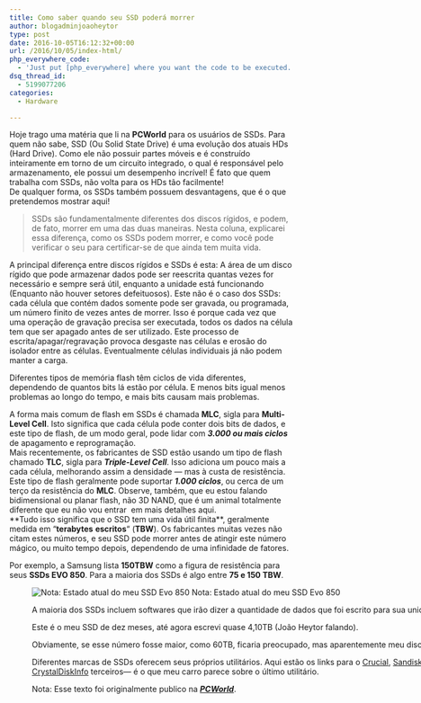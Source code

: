 ```yaml
---
title: Como saber quando seu SSD poderá morrer
author: blogadminjoaoheytor
type: post
date: 2016-10-05T16:12:32+00:00
url: /2016/10/05/index-html/
php_everywhere_code:
  - 'Just put [php_everywhere] where you want the code to be executed.'
dsq_thread_id:
  - 5199077206
categories:
  - Hardware

---
```

<div>
  Hoje trago uma matéria que li na <strong>PCWorld</strong> para os usuários de SSDs. Para quem não sabe, SSD (Ou Solid State Drive) é uma evolução dos atuais HDs (Hard Drive). Como ele não possuir partes móveis e é construído inteiramente em torno de um circuito integrado, o qual é responsável pelo armazenamento, ele possui um desempenho incrível! É fato que quem trabalha com SSDs, não volta para os HDs tão facilmente!
</div>

<div>
  De qualquer forma, os SSDs também possuem desvantagens, que é o que pretendemos mostrar aqui!
</div>

<div>
  <!--more-->
</div>

> <div>
>   <span id="ouHighlight__0_3TO0_3" class="">SSDs</span><span id="noHighlight_0.6184683877986092"> </span><span id="ouHighlight__5_7TO5_7">são</span><span id="noHighlight_0.6249932921555112"> </span><span id="ouHighlight__9_21TO9_24">fundamentalmente</span><span id="noHighlight_0.600128460713099"> </span><span id="ouHighlight__23_31TO26_35">diferentes</span><span id="noHighlight_0.5967278473768773"> </span><span id="ouHighlight__33_36TO37_39">dos</span><span id="noHighlight_0.7539366805656937"> discos </span><span id="ouHighlight__38_48TO48_54">rígidos</span><span id="noHighlight_0.06707067133984501">,</span><span id="noHighlight_0.4425282311848926"> </span><span id="ouHighlight__51_53TO57_57">e</span><span id="noHighlight_0.6647516847905957"> </span><span id="ouHighlight__60_62TO59_63">podem</span><span id="noHighlight_0.48506709839891315">,</span><span id="noHighlight_0.09560211996916768"> </span><span id="ouHighlight__65_66TO66_67">de</span><span id="noHighlight_0.9327184380212825"> </span><span id="ouHighlight__68_71TO69_72">fato</span><span id="noHighlight_0.13281781295198325">,</span><span id="noHighlight_0.3350149839896994"> </span><span id="ouHighlight__74_76TO75_80" class="">morrer</span><span id="noHighlight_0.07688097584898168"> </span><span id="ouHighlight__78_79TO82_83" class="">em</span><span id="noHighlight_0.650253762761178"> </span><span id="ouHighlight__81_83TO85_87" class="">uma</span><span id="noHighlight_0.3239121744715605"> </span><span id="ouHighlight__85_86TO89_91">das</span><span id="noHighlight_0.5936584366011943"> </span><span id="ouHighlight__88_90TO93_96">duas</span><span id="noHighlight_0.2803438923179409"> </span><span id="ouHighlight__92_95TO98_105">maneiras</span><span id="noHighlight_0.7227003624298096">.</span><span id="noHighlight_0.3312926167454544"> </span><span id="ouHighlight__101_104TO108_112">Nesta</span><span id="noHighlight_0.5391936549628655"> </span><span id="ouHighlight__106_111TO114_119">coluna</span><span id="noHighlight_0.10518504741946577">, </span><span id="ouHighlight__113_124TO122_131">explicarei</span><span id="noHighlight_0.4447729436677552"> </span><span id="ouHighlight__126_129TO133_136">essa</span><span id="noHighlight_0.6699848961186976"> </span><span id="ouHighlight__131_140TO138_146">diferença</span><span id="noHighlight_0.7308681603599803">,</span><span id="noHighlight_0.6670762729973037"> </span><span id="ouHighlight__143_145TO149_152">como</span><span id="noHighlight_0.033827375881582133"> os </span><span id="ouHighlight__147_150TO154_157">SSDs </span><span id="noHighlight_0.5558217657538982"></span><span id="ouHighlight__152_154TO159_163" class="">podem</span><span id="noHighlight_0.032917330824708824"> </span><span id="ouHighlight__156_158TO165_170" class="">morrer</span><span id="noHighlight_0.5913860664874426">,</span><span id="noHighlight_0.7527360995907968"> </span><span id="ouHighlight__161_163TO173_173" class="">e</span><span id="noHighlight_0.5957952209619084"> </span><span id="ouHighlight__165_167TO175_178">como</span><span id="noHighlight_0.10029849376849986"> </span><span id="ouHighlight__169_171TO180_183">você</span><span id="noHighlight_0.19301395846235248"> </span><span id="ouHighlight__173_175TO185_188">pode</span><span id="noHighlight_0.03878557026224705"> </span><span id="ouHighlight__177_181TO190_198">verificar</span><span id="noHighlight_0.13522360273532397"> o </span><span id="ouHighlight__183_187TO200_202">seu</span><span id="noHighlight_0.2727489564132455"> </span><span id="ouHighlight__189_190TO204_207">para</span><span id="noHighlight_0.21215307064339006"> </span><span id="ouHighlight__192_200TO209_218">certificar</span><span id="noHighlight_0.29613558448608734">-se de que </span><span id="ouHighlight__205_209TO230_234">ainda</span><span id="noHighlight_0.16002809529114792"> </span><span id="ouHighlight__211_213TO236_238">tem</span><span id="noHighlight_0.2725615977741116"> </span><span id="ouHighlight__215_223TO240_244">muita</span><span id="noHighlight_0.4118166282619278"> </span><span id="ouHighlight__225_228TO246_249">vida</span><span id="noHighlight_0.9780991929112015">.</span>
</div>

<span id="ouHighlight__0_2TO0_0">A</span> <span id="noHighlight_0.6248962427281035"></span><span id="ouHighlight__4_7TO2_10" class="">principal</span> <span id="noHighlight_0.8173261374826242"></span><span id="ouHighlight__9_18TO12_20">diferença</span> <span id="noHighlight_0.34508807641243733"></span><span id="ouHighlight__20_26TO22_26">entre</span> <span id="noHighlight_0.6668967803568682">discos </span><span id="ouHighlight__28_38TO35_41">rígidos</span> <span id="noHighlight_0.9938015755404903"></span><span id="ouHighlight__40_42TO43_43">e</span> <span id="noHighlight_0.0532691757695114"></span><span id="ouHighlight__44_47TO45_48">SSDs</span> <span id="noHighlight_0.46291440257077654"></span><span id="ouHighlight__49_50TO50_50">é</span> <span id="noHighlight_0.5463381876154927"></span><span id="ouHighlight__52_55TO52_55">esta</span><span id="noHighlight_0.6824458352652745">:</span> <span id="noHighlight_0.2595439370771522"></span><span id="ouHighlight__58_60TO58_58">A</span> <span id="noHighlight_0.5679532324765038"></span><span id="ouHighlight__62_65TO60_63">área</span> <span id="noHighlight_0.7161647645187839"></span><span id="ouHighlight__67_68TO65_66">de</span> <span id="noHighlight_0.11826861982249137"></span><span id="ouHighlight__70_70TO68_69">um</span> <span id="noHighlight_0.10009188410212766"></span><span id="ouHighlight__72_75TO71_75">disco</span> <span id="noHighlight_0.4965064885629271"></span><span id="ouHighlight__77_81TO77_82">rígido </span><span id="noHighlight_0.7802003189890419"></span><span id="ouHighlight__83_86TO84_86">que</span> <span id="noHighlight_0.6842039720712101"></span><span id="ouHighlight__88_90TO88_91" class="">pode</span> <span id="noHighlight_0.9250377816701625"></span><span id="ouHighlight__92_95TO93_101">armazenar</span> <span id="noHighlight_0.592685894918842"></span><span id="ouHighlight__97_100TO103_107">dados </span><span id="ouHighlight__106_108TO114_117">pode</span> <span id="noHighlight_0.09780713047632439"></span><span id="ouHighlight__110_111TO119_121">ser</span> <span id="noHighlight_0.9834389468031366"></span><span id="ouHighlight__113_121TO123_131">reescrita</span> <span id="noHighlight_0.4410411791103881"></span><span id="ouHighlight__126_129TO133_139">quantas</span> <span id="noHighlight_0.9705576246585847"></span><span id="ouHighlight__131_135TO141_145">vezes</span> <span id="noHighlight_0.7166170711134177"></span><span id="ouHighlight__140_141TO147_149">for</span> <span id="noHighlight_0.4163481481225064"></span><span id="ouHighlight__143_148TO151_160">necessário </span><span id="noHighlight_0.24339624434167306"></span><span id="ouHighlight__151_153TO162_162">e</span> <span id="noHighlight_0.09765818736532861"></span><span id="ouHighlight__160_165TO164_169" class="">sempre</span> <span id="noHighlight_0.5015192825643167"></span><span id="ouHighlight__167_168TO171_174">será</span> <span id="noHighlight_0.640981169705499"></span><span id="ouHighlight__170_175TO176_179">útil</span><span id="noHighlight_0.47607787867206564">,</span> <span id="noHighlight_0.8063809856243624"></span><span id="ouHighlight__180_186TO182_189">enquanto</span> <span id="noHighlight_0.20250733175772861"></span><span id="ouHighlight__188_190TO191_191">a</span> <span id="noHighlight_0.9037155488382327"></span><span id="ouHighlight__192_196TO193_199">unidade</span> <span id="noHighlight_0.7831764010927713"></span><span id="ouHighlight__198_199TO201_204">está</span> <span id="noHighlight_0.12904808075434238"></span><span id="ouHighlight__201_211TO206_216">funcionando</span> <span id="noHighlight_0.2846621349909009"></span><span id="ouHighlight__213_216TO218_218">(</span><span id="ouHighlight__226_232TO219_222">Enquanto não houver</span><span id="noHighlight_0.18175547084161714"> </span><span id="ouHighlight__218_224TO224_230">setores</span> <span id="noHighlight_0.6739959357225"></span><span id="ouHighlight__213_216TO232_242">defeituosos</span><span id="ouHighlight__226_232TO243_244">).</span> <span id="noHighlight_0.8199756215039253"></span><span id="ouHighlight__234_237TO246_249" class="">Este</span> <span id="noHighlight_0.9130941435548077"></span><span id="ouHighlight__242_244TO251_253">não</span> <span id="noHighlight_0.23331092003626352"></span><span id="ouHighlight__239_240TO255_255">é</span> <span id="noHighlight_0.49885097551681623"></span><span id="ouHighlight__246_248TO257_257">o</span> <span id="noHighlight_0.5185113841831719"></span><span id="ouHighlight__250_253TO259_262">caso</span> <span id="noHighlight_0.3024969895687246"></span><span id="ouHighlight__255_258TO264_266">dos</span><span id="noHighlight_0.5476702106470115"> </span><span id="ouHighlight__260_263TO268_271">SSDs</span><span id="noHighlight_0.11969269734703158">:</span> <span id="noHighlight_0.9387447080720634"></span><span id="ouHighlight__266_269TO274_277">cada</span> <span id="noHighlight_0.906266097060157"></span><span id="ouHighlight__271_274TO279_284">célula</span> <span id="noHighlight_0.5958090577172088"></span><span id="ouHighlight__276_279TO286_288">que</span> <span id="noHighlight_0.21853238556983046"></span><span id="ouHighlight__281_285TO290_295">contém</span> <span id="noHighlight_0.44789830857723323"></span><span id="ouHighlight__287_290TO297_301">dados</span> <span id="noHighlight_0.922514639193085"></span><span id="ouHighlight__296_299TO303_309">somente</span> <span id="noHighlight_0.8463477326983264"></span><span id="ouHighlight__292_294TO311_314">pode</span> <span id="noHighlight_0.8837636522553065"></span><span id="ouHighlight__301_302TO316_318">ser </span><span id="noHighlight_0.39692418461427836"></span><span id="ouHighlight__304_310TO320_326">gravada</span><span id="noHighlight_0.5822868588377637">,</span> <span id="noHighlight_0.3393982863503626"></span><span id="ouHighlight__316_317TO329_330">ou</span> <span id="noHighlight_0.0329370836515992"></span><span id="ouHighlight__319_328TO332_341">programada</span><span id="noHighlight_0.9885501572004616">,</span> <span id="noHighlight_0.10951532694713695"></span><span id="ouHighlight__331_331TO344_345">um</span> <span id="noHighlight_0.5000350029098006"></span><span id="ouHighlight__340_345TO347_352">número</span> <span id="noHighlight_0.6098187888970803"></span><span id="ouHighlight__333_338TO354_359">finito</span> <span id="noHighlight_0.28064919499885765"></span><span id="ouHighlight__347_348TO361_362">de</span> <span id="noHighlight_0.21085189500762858"></span><span id="ouHighlight__350_354TO364_368">vezes</span> <span id="noHighlight_0.4918120565536215"></span><span id="ouHighlight__356_361TO370_374">antes</span> <span id="noHighlight_0.14153817064947227">de morrer</span><span id="noHighlight_0.530751094335602">.</span> <span id="noHighlight_0.40940554789905836"></span><span id="ouHighlight__387_392TO390_395">Isso é</span> <span id="noHighlight_0.9080302724547851"></span><span id="ouHighlight__394_400TO397_402">porque</span> <span id="noHighlight_0.9276314436093585"></span><span id="ouHighlight__402_406TO404_407" class="">cada</span> <span id="noHighlight_0.7982654845839174"></span><span id="ouHighlight__408_411TO409_411">vez</span> <span id="noHighlight_0.9492425988319113">que </span><span id="ouHighlight__413_413TO417_419">uma</span> <span id="noHighlight_0.754139590260887"></span><span id="ouHighlight__421_429TO421_428">operação</span> <span id="noHighlight_0.11275848296852775">de </span><span id="ouHighlight__415_419TO433_440">gravação</span> <span id="noHighlight_0.9989832189831822"></span><span id="ouHighlight__431_438TO442_448">precisa</span> <span id="noHighlight_0.7051543195504739"></span><span id="ouHighlight__440_441TO450_452">ser</span> <span id="noHighlight_0.4447615453820837"></span><span id="ouHighlight__443_451TO454_462">executada</span><span id="noHighlight_0.2587241588858602">,</span> <span id="noHighlight_0.1205303883831974"></span><span id="ouHighlight__454_456TO465_469">todos</span> <span id="noHighlight_0.2875455980691495">os </span><span id="ouHighlight__458_461TO474_478">dados</span> <span id="noHighlight_0.4069112861266939"></span><span id="ouHighlight__463_464TO480_481">na</span> <span id="noHighlight_0.352631253572234"></span><span id="ouHighlight__470_473TO483_488">célula</span> <span id="noHighlight_0.992050434617314"></span><span id="ouHighlight__475_477TO490_492">tem</span> <span id="noHighlight_0.6420977137365849"></span><span id="ouHighlight__479_480TO494_496">que</span> <span id="noHighlight_0.12010126953953182"></span><span id="ouHighlight__482_483TO498_500">ser</span> <span id="noHighlight_0.35168008314863575"></span><span id="ouHighlight__485_490TO502_508">apagado</span> <span id="noHighlight_0.24856710566377127"></span><span id="ouHighlight__492_497TO510_514">antes</span> <span id="noHighlight_0.5145065014656549">de </span><span id="ouHighlight__499_502TO519_521">ser</span> <span id="noHighlight_0.25370192184331875"></span><span id="ouHighlight__504_507TO523_531">utilizado</span><span id="noHighlight_0.44021460887777697">.</span> <span id="noHighlight_0.796574664665324"></span><span id="ouHighlight__510_513TO534_537">Este</span> <span id="noHighlight_0.8716344238807636"></span><span id="ouHighlight__515_521TO539_546">processo</span> <span id="noHighlight_0.49074498864360394"></span><span id="ouHighlight__523_524TO548_549">de</span> <span id="noHighlight_0.2801698881470469"></span><span id="ouHighlight__526_550TO551_575">escrita/apagar/regravação</span> <span id="noHighlight_0.5483244356963506"></span><span id="ouHighlight__564_569TO592_598">provoca</span> <span id="noHighlight_0.9598912206963857"></span><span id="ouHighlight__571_574TO600_607">desgaste</span> <span id="noHighlight_0.2350107255083913"></span><span id="ouHighlight__585_586TO609_611">nas</span> <span id="noHighlight_0.46401367421712947"></span><span id="ouHighlight__592_596TO613_619">células</span> <span id="noHighlight_0.778418711426416"></span><span id="ouHighlight__598_600TO621_621">e</span> <span id="noHighlight_0.35545543414486747"></span><span id="ouHighlight__602_608TO623_628">erosão</span> <span id="noHighlight_0.3395885493170603"></span><span id="ouHighlight__610_611TO630_631">do</span> <span id="noHighlight_0.23693009847923463"></span><span id="ouHighlight__617_625TO633_640">isolador</span> <span id="noHighlight_0.5375547295154786"></span><span id="ouHighlight__627_633TO642_646" class="">entre</span> <span id="noHighlight_0.05882516605295218"></span><span id="ouHighlight__635_639TO648_657">as células</span><span id="noHighlight_0.3598827204369195">.</span> <span id="noHighlight_0.10565050769569595"></span><span id="ouHighlight__642_651TO660_672">Eventualmente</span> <span id="noHighlight_0.8142094517290899"></span><span id="ouHighlight__664_668TO674_680">células</span> <span id="noHighlight_0.8318401425740298"></span><span id="ouHighlight__653_662TO682_692">individuais</span> <span id="noHighlight_0.49180799553745635"></span><span id="ouHighlight__677_682TO694_695">já</span> <span id="noHighlight_0.7700656561873707"></span><span id="ouHighlight__674_675TO697_699">não</span> <span id="noHighlight_0.4556176440641595"></span><span id="ouHighlight__670_672TO701_705">podem</span> <span id="noHighlight_0.6587816505962691"></span><span id="ouHighlight__684_687TO707_712">manter</span> <span id="noHighlight_0.48805007691558777"></span><span id="ouHighlight__689_689TO714_714">a </span><span id="noHighlight_0.26173729241778876"></span><span id="ouHighlight__691_696TO716_720">carga</span><span id="noHighlight_0.23788457607684332">.</span>

<span id="ouHighlight__0_8TO0_9">Diferentes</span> <span id="noHighlight_0.29929274488091084"></span><span id="ouHighlight__10_14TO11_15">tipos</span> <span id="noHighlight_0.8810295817003446"></span><span id="ouHighlight__16_17TO17_18">de</span> <span id="noHighlight_0.8711585077911783"></span><span id="ouHighlight__25_30TO20_26">memória</span> <span id="noHighlight_0.064528697410144"></span><span id="ouHighlight__19_23TO28_32">flash</span> <span id="noHighlight_0.9437909451386675"></span><span id="ouHighlight__32_35TO34_36">têm</span> <span id="noHighlight_0.7443721750202219"></span><span id="ouHighlight__52_57TO38_43">ciclos</span> <span id="noHighlight_0.2711763998440311">de </span><span id="ouHighlight__47_50TO48_51">vida</span> <span id="noHighlight_0.3429586485049676"></span><span id="ouHighlight__37_45TO53_62">diferentes</span><span id="noHighlight_0.5912383235135616">, </span><span id="ouHighlight__59_70TO65_74">dependendo</span> <span id="noHighlight_0.09465198085514137">de </span><span id="ouHighlight__72_79TO79_85">quantos</span> <span id="noHighlight_0.14662127842614558"></span><span id="ouHighlight__81_84TO87_90">bits</span> <span id="noHighlight_0.15539991540496745"></span><span id="ouHighlight__86_90TO92_93">lá</span> <span id="noHighlight_0.058068266266328994"></span><span id="ouHighlight__92_94TO95_99">estão</span> <span id="noHighlight_0.8874109976308735"></span><span id="ouHighlight__96_98TO101_103">por</span> <span id="noHighlight_0.697703998499432"></span><span id="ouHighlight__100_103TO105_110">célula</span><span id="noHighlight_0.013239418491190813">.</span> <span id="noHighlight_0.27425206251556955">E </span><span id="ouHighlight__106_110TO115_119">menos</span> <span id="noHighlight_0.4715255741752551"></span><span id="ouHighlight__112_115TO121_124">bits</span> <span id="noHighlight_0.16515505095955896"></span><span id="ouHighlight__117_121TO126_130">igual</span> <span id="noHighlight_0.2751485824221891"></span><span id="ouHighlight__123_127TO132_136">menos</span> <span id="noHighlight_0.05560567464224042"></span><span id="ouHighlight__129_136TO138_146">problemas</span> <span id="noHighlight_0.19065377067379874"></span><span id="ouHighlight__138_141TO148_155">ao longo</span> <span id="noHighlight_0.36531332239251">do </span><span id="ouHighlight__143_146TO160_164">tempo</span><span id="noHighlight_0.600302971004707">,</span> <span id="noHighlight_0.018450465592220855"></span><span id="ouHighlight__149_151TO167_167">e</span> <span id="noHighlight_0.31446458951701484"></span><span id="ouHighlight__153_156TO169_172" class="">mais</span> <span id="noHighlight_0.7086393487460076"></span><span id="ouHighlight__158_161TO174_177">bits</span> <span id="noHighlight_0.48950983234292167"></span><span id="ouHighlight__163_167TO179_184">causam</span> <span id="noHighlight_0.6401317276400931"></span><span id="ouHighlight__169_172TO186_189">mais</span> <span id="noHighlight_0.5089225016456609"></span><span id="ouHighlight__174_179TO191_199">problemas</span><span id="noHighlight_0.3766189237160762">.</span>

<div>
<span id="ouHighlight__0_2TO0_0">A</span><span id="noHighlight_0.045309960217169154"> </span><span id="ouHighlight__16_19TO2_6">forma</span><span id="noHighlight_0.977000570361745"> </span><span id="ouHighlight__4_7TO8_11" class="">mais</span><span id="noHighlight_0.43389254904177643"> </span><span id="ouHighlight__9_14TO13_17">comum</span><span id="noHighlight_0.8679439555624169"> </span><span id="ouHighlight__21_22TO19_20">de</span><span id="noHighlight_0.11857327112400506"> </span><span id="ouHighlight__24_28TO22_26">flash</span><span id="noHighlight_0.28492939795896577"> </span><span id="ouHighlight__30_31TO28_29">em</span><span id="noHighlight_0.861170867201815"> </span><span id="ouHighlight__33_36TO31_34">SSDs</span><span id="noHighlight_0.08762532516778831"> </span><span id="ouHighlight__38_39TO36_36">é</span><span id="noHighlight_0.6091045597056424"> </span><span id="ouHighlight__41_46TO38_44">chamada</span><span id="noHighlight_0.009369791071517808"> </span><strong><span id="ouHighlight__48_50TO46_48">MLC</span></strong><span id="noHighlight_0.8370601600441387">,</span><span id="noHighlight_0.45456086157749387"> </span><span id="ouHighlight__53_64TO51_55">sigla</span><span id="noHighlight_0.8096840608710274"> </span><span id="ouHighlight__66_68TO57_60">para</span><span id="noHighlight_0.44352531874654866"> </span><strong><span id="ouHighlight__70_80TO62_66">Multi-Level</span><span id="noHighlight_0.8134365330657678"> </span><span id="ouHighlight__82_85TO74_77">Cell</span></strong><span id="noHighlight_0.5540541355356094">.</span><span id="noHighlight_0.6958309610135418"> </span><span id="ouHighlight__88_91TO80_83">Isto</span><span id="noHighlight_0.44113073228369504"> </span><span id="ouHighlight__93_97TO85_93">significa</span><span id="noHighlight_0.5277274501381066"> que </span><span id="ouHighlight__99_102TO99_102">cada</span><span id="noHighlight_0.8597040440796688"> </span><span id="ouHighlight__104_107TO104_109">célula</span><span id="noHighlight_0.6352348095216085"> </span><span id="ouHighlight__109_111TO111_114">pode</span><span id="noHighlight_0.7951136821294087"> </span><span id="ouHighlight__113_116TO116_121">conter</span><span id="noHighlight_0.6073627964636323"> </span><span id="ouHighlight__118_120TO123_126">dois</span><span id="noHighlight_0.24667755480609932"> </span><span id="ouHighlight__122_125TO128_131">bits</span><span id="noHighlight_0.1931738198274242"> </span><span id="ouHighlight__127_128TO133_134">de</span><span id="noHighlight_0.5704048420430416"> </span><span id="ouHighlight__130_133TO136_140">dados</span><span id="noHighlight_0.9469180799575008">,</span><span id="noHighlight_0.8608735188984218"> </span><span id="ouHighlight__136_138TO143_143">e</span><span id="noHighlight_0.1021084843445601"> </span><span id="ouHighlight__140_143TO145_148">este</span><span id="noHighlight_0.34880425044368546"> </span><span id="ouHighlight__145_148TO150_153">tipo</span><span id="noHighlight_0.4072158678844551"> </span><span id="ouHighlight__150_151TO155_156">de </span><span id="noHighlight_0.8745545530065693"></span><span id="ouHighlight__153_157TO158_162">flash</span><span id="noHighlight_0.5207853550867667">,</span><span id="noHighlight_0.2321173354727455"> de um </span><span id="ouHighlight__170_177TO171_174">modo</span><span id="noHighlight_0.17743689103058435"> </span><span id="ouHighlight__160_168TO176_180">geral</span><span id="noHighlight_0.6713985986795279">,</span><span id="noHighlight_0.06992561738462988"> </span><span id="ouHighlight__180_182TO183_186">pode</span><span id="noHighlight_0.7823523736239903"> </span><span id="ouHighlight__184_189TO188_196">lidar com</span><span id="noHighlight_0.9103815193840818"> </span><em><strong><span id="ouHighlight__191_195TO198_202">3.000</span><span id="noHighlight_0.8684422329463206"> </span><span id="ouHighlight__197_198TO204_205">ou</span><span id="noHighlight_0.3134800943901017"> </span><span id="ouHighlight__200_201TO207_210">mais</span><span id="noHighlight_0.11836488204243722"> </span><span id="ouHighlight__203_208TO212_217">ciclos</span></strong></em><span id="noHighlight_0.30230671282573685"> </span><span id="ouHighlight__210_211TO219_220">de</span><span id="noHighlight_0.6660723115577574"> </span><span id="ouHighlight__213_219TO222_231">apagamento e reprogramação</span><span id="noHighlight_0.8035459230390276">.</span>
</div>

<div>
<span id="ouHighlight__0_3TO0_3">Mais</span><span id="noHighlight_0.23727450512930015"> </span><span id="ouHighlight__5_12TO5_16" class="">recentemente</span><span id="noHighlight_0.014511214807706674">,</span><span id="noHighlight_0.4727887288735184"> </span><span id="ouHighlight__19_31TO19_32">os fabricantes</span><span id="noHighlight_0.18828871721247742"> de </span><span id="ouHighlight__15_17TO34_36">SSD</span><span id="noHighlight_0.5169135406751322"> </span><span id="ouHighlight__33_35TO38_42">estão</span><span id="noHighlight_0.31442903958043966"> </span><span id="ouHighlight__37_41TO44_49">usando</span><span id="noHighlight_0.08703938862315486"> </span><span id="ouHighlight__43_43TO51_52" class="">um</span><span id="noHighlight_0.5120091154401369"> </span><span id="ouHighlight__45_48TO54_57" class="">tipo</span><span id="noHighlight_0.53992628622485"> </span><span id="ouHighlight__50_51TO59_60">de</span><span id="noHighlight_0.4592852062402344"> </span><span id="ouHighlight__53_57TO62_66">flash</span><span id="noHighlight_0.059751253576228125"> </span><span id="ouHighlight__59_64TO68_74">chamado</span><span id="noHighlight_0.07449762861508646"> </span><strong><span id="ouHighlight__66_68TO76_78">TLC</span></strong><span id="noHighlight_0.2557191505889489">,</span><span id="noHighlight_0.30707191111226506"> </span><span id="ouHighlight__71_82TO81_85">sigla</span><span id="noHighlight_0.8135789380150971"> </span><span id="ouHighlight__84_86TO87_90">para</span><span id="noHighlight_0.7429708580523868"> </span><em><strong><span id="ouHighlight__88_99TO92_103">Triple-Level</span><span id="noHighlight_0.2953727460061635"> </span><span id="ouHighlight__101_104TO105_108">Cell</span></strong></em><span id="noHighlight_0.5183210358734498">.</span><span id="noHighlight_0.39184091522206144"> </span><span id="ouHighlight__107_110TO111_114">Isso</span><span id="noHighlight_0.8361870103554581"> </span><span id="ouHighlight__112_115TO116_123">adiciona</span><span id="noHighlight_0.3679880918373071"> </span><span id="ouHighlight__117_119TO125_126">um</span><span id="noHighlight_0.028388678864879946"> </span><span id="ouHighlight__126_128TO128_132">pouco</span><span id="noHighlight_0.7034904981142702"> </span><span id="ouHighlight__121_124TO134_137" class="">mais</span><span id="noHighlight_0.6073412833635985"> </span><span id="ouHighlight__130_131TO139_139">a</span><span id="noHighlight_0.914725777181649"> </span><span id="ouHighlight__133_136TO141_144">cada</span><span id="noHighlight_0.6390074231759371"> </span><span id="ouHighlight__138_141TO146_151">célula</span><span id="noHighlight_0.221421899350712">,</span><span id="noHighlight_0.1244632676865447"> melhorando </span><span id="ouHighlight__144_147TO165_169">assim</span><span id="noHighlight_0.8667021718742149"> </span><span id="ouHighlight__149_157TO171_171">a</span><span id="noHighlight_0.31356876205844"> </span><span id="ouHighlight__159_169TO173_187">densidade — mas</span><span id="noHighlight_0.3583595680710854"> </span><span id="ouHighlight__171_184TO189_195">à custa</span><span id="noHighlight_0.8306376634454864"> de </span><span id="ouHighlight__186_194TO200_210">resistência</span><span id="noHighlight_0.148932062647672">.</span><span id="noHighlight_0.16137211929720308"> </span><span id="ouHighlight__197_200TO213_216">Este</span><span id="noHighlight_0.028198804182881343"> </span><span id="ouHighlight__202_205TO218_221" class="">tipo</span><span id="noHighlight_0.42900992152579964"> </span><span id="ouHighlight__207_208TO223_224">de</span><span id="noHighlight_0.27213470421907227"> </span><span id="ouHighlight__210_214TO226_230">flash</span><span id="noHighlight_0.9863043290604636"> </span><span id="ouHighlight__220_228TO232_241">geralmente</span><span id="noHighlight_0.7314976451413386"> </span><span id="ouHighlight__216_218TO243_246">pode</span><span id="noHighlight_0.7560315114245721"> </span><span id="ouHighlight__230_238TO248_255" class="">suportar</span><span id="noHighlight_0.7479265649251226"> </span><strong><em><span id="ouHighlight__240_244TO257_261">1.000</span><span id="noHighlight_0.5626804151312224"> </span><span id="ouHighlight__246_251TO263_268">ciclos</span></em></strong><span id="noHighlight_0.22449250322236525">,</span><span id="noHighlight_0.06570570560211131"> </span><span id="ouHighlight__254_255TO271_272">ou</span><span id="noHighlight_0.10973175861354889"> </span><span id="ouHighlight__257_261TO274_278">cerca</span><span id="noHighlight_0.9424208233406597"> de </span><span id="ouHighlight__263_271TO283_290">um terço</span><span id="noHighlight_0.9753521572871919"> </span><span id="ouHighlight__273_275TO292_293">da</span><span id="noHighlight_0.32031246249463186"> </span><span id="ouHighlight__277_285TO295_305" class="">resistência</span><span id="noHighlight_0.967918354215628"> </span><span id="ouHighlight__287_288TO307_308">do</span><span id="noHighlight_0.24519054333211665"> </span><strong><span id="ouHighlight__290_292TO310_312">MLC</span></strong><span id="noHighlight_0.13190002722262473">.</span><span id="noHighlight_0.7175395714412061"> </span><span id="ouHighlight__295_298TO315_321">Observe</span><span id="noHighlight_0.08974474561612422">,</span><span id="noHighlight_0.42159426954781254"> </span><span id="ouHighlight__301_303TO324_329">também</span><span id="noHighlight_0.7872213052910193">,</span><span id="noHighlight_0.07593869605240466"> </span><span id="ouHighlight__306_309TO332_334">que</span><span id="noHighlight_0.9461130441600476"> </span><span id="ouHighlight__311_313TO336_343">eu estou</span><span id="noHighlight_0.5556406582541147"> </span><span id="ouHighlight__315_321TO345_351">falando</span><span id="noHighlight_0.5244305232843891"> </span><span id="ouHighlight__323_337TO353_365" class="">bidimensional</span><span id="noHighlight_0.9549527149004398"> </span><span id="ouHighlight__339_340TO367_368">ou</span><span id="noHighlight_0.5146859945266569"> </span><span id="ouHighlight__342_347TO370_375">planar flash,</span><span id="noHighlight_0.757279968918017"> </span><span id="ouHighlight__356_358TO377_379">não</span><span id="noHighlight_0.9572299436717804"> </span><span id="ouHighlight__360_361TO381_382">3D NAND</span><span id="noHighlight_0.2867199088649244">,</span><span id="noHighlight_0.41254192322879724"> </span><span id="ouHighlight__369_373TO397_399">que</span><span id="noHighlight_0.6596491762216867"> </span><span id="ouHighlight__375_376TO401_401">é</span><span id="noHighlight_0.6086235196235275"> </span><span id="ouHighlight__378_378TO403_404">um</span><span id="noHighlight_0.5606888651585951"> </span><span id="ouHighlight__396_401TO406_411">animal</span><span id="noHighlight_0.7007185512758438"> </span><span id="ouHighlight__380_384TO413_422">totalmente</span><span id="noHighlight_0.847393003119786"> </span><span id="ouHighlight__386_394TO424_432">diferente</span><span id="noHighlight_0.24789248808386644"> </span><span id="ouHighlight__403_406TO434_436">que</span><span id="noHighlight_0.056613545948061894"> </span><span id="ouHighlight__408_408TO438_439">eu</span><span id="noHighlight_0.3474575810399936"> </span><span id="ouHighlight__410_414TO441_447">não vou</span><span id="noHighlight_0.7253816053578148"> </span><span id="ouHighlight__416_423TO449_454">entrar</span><span id="noHighlight_0.11356637209568143">  em mais detalhes </span><span id="ouHighlight__425_428TO456_459">aqui</span><span id="noHighlight_0.8989111744572127">.</span>
</div>
**<span id="ouHighlight__0_2TO0_3">Tudo</span> <span id="noHighlight_0.9457579375560508"></span><span id="ouHighlight__4_7TO5_8">isso</span> <span id="noHighlight_0.614355667143941"></span><span id="ouHighlight__9_13TO10_18" class="">significa</span> <span id="noHighlight_0.19845670333283905"></span><span id="noHighlight_0.6435310924290165">que </span><span id="ouHighlight__18_21TO26_26">o</span> <span id="noHighlight_0.2031374294970376"></span><span id="ouHighlight__23_25TO28_30">SSD</span> <span id="noHighlight_0.18778590587486677"></span><span id="ouHighlight__27_29TO32_34">tem</span> <span id="noHighlight_0.2588650244456516"></span><span id="ouHighlight__31_31TO36_38" class="">uma</span> <span id="noHighlight_0.7894483555893215"></span><span id="ouHighlight__40_47TO40_48">vida útil</span> <span id="noHighlight_0.14287571112390474"></span><span id="ouHighlight__33_38TO50_55">finita</span>**<span id="noHighlight_0.6750260189518891">,</span> <span id="noHighlight_0.2827539728679993"></span><span id="ouHighlight__50_56TO58_67" class="">geralmente</span> <span id="noHighlight_0.5660438165922492"></span><span id="ouHighlight__58_65TO69_74">medida</span> <span id="noHighlight_0.046529920094982025"></span><span id="ouHighlight__67_68TO76_77">em</span> <span id="noHighlight_0.9787060628822919"></span><span id="ouHighlight__70_79TO79_88">&#8220;<strong>terabytes</strong></span> <span id="noHighlight_0.6568006818707355"></span><span id="ouHighlight__81_87TO90_98"><strong>escritos</strong>&#8220;</span> <span id="noHighlight_0.0022026791752405295"></span><span id="ouHighlight__90_95TO100_105">(<strong>TBW</strong>).</span> <span id="noHighlight_0.6207409753036679"></span><span id="ouHighlight__97_109TO107_120" class="">Os fabricantes</span> <span id="noHighlight_0.7830613933574895"></span><span id="ouHighlight__117_121TO122_133">muitas vezes</span> <span id="noHighlight_0.02534677340419167"></span><span id="ouHighlight__111_115TO135_137">não</span> <span id="noHighlight_0.4820698176434992"></span><span id="ouHighlight__123_127TO139_143">citam</span><span id="noHighlight_0.08859065351297502"> </span><span id="ouHighlight__129_133TO145_149" class="">estes</span> <span id="noHighlight_0.7440216100491925"></span><span id="ouHighlight__135_141TO151_157">números</span><span id="noHighlight_0.4279457007270786">,</span> <span id="noHighlight_0.6962608221692776"></span><span id="ouHighlight__144_146TO160_160">e</span> <span id="noHighlight_0.6821142049774545"></span><span id="ouHighlight__148_151TO162_164">seu</span> <span id="noHighlight_0.7655036277099925"></span><span id="ouHighlight__153_155TO166_168">SSD</span> <span id="noHighlight_0.015850553396071776"></span><span id="ouHighlight__157_161TO170_173">pode</span> <span id="noHighlight_0.8600466734796828"></span><span id="ouHighlight__163_165TO175_180">morrer</span> <span id="noHighlight_0.005836147676368197"></span><span id="ouHighlight__171_176TO191_195">antes</span> <span id="noHighlight_0.9691467582150806">de </span><span id="ouHighlight__181_184TO200_206">atingir</span> <span id="noHighlight_0.6156127016886477"></span><span id="ouHighlight__186_189TO208_211">este</span> <span id="noHighlight_0.7412525632938862"></span><span id="ouHighlight__197_202TO213_218">número</span> <span id="noHighlight_0.5420778527517067"></span><span id="ouHighlight__191_195TO220_225" class="">mágico</span><span id="noHighlight_0.669257790223216">,</span> <span id="noHighlight_0.9248011139898591"></span><span id="ouHighlight__205_206TO228_229">ou</span> <span id="noHighlight_0.1763874105724772"></span><span id="ouHighlight__208_211TO231_241">muito tempo</span> <span id="noHighlight_0.5443024297524603"></span><span id="ouHighlight__213_221TO243_248">depois</span><span id="noHighlight_0.5646888858364716">,</span> <span id="noHighlight_0.7769398369334766"></span><span id="ouHighlight__224_235TO251_260">dependendo</span> <span id="noHighlight_0.46335109838247535">de </span><span id="ouHighlight__237_237TO265_267">uma</span> <span id="noHighlight_0.5925889045818264"></span><span id="ouHighlight__239_247TO269_278" class="">infinidade</span> <span id="noHighlight_0.91191124050146"></span><span id="ouHighlight__249_250TO280_281">de</span> <span id="noHighlight_0.31337726358521545"></span><span id="ouHighlight__252_258TO283_289">fatores</span><span id="noHighlight_0.8858953167422741">.</span>
 
<span id="ouHighlight__0_2TO0_2">Por</span> <span id="noHighlight_0.6587333573246887"></span><span id="ouHighlight__4_10TO4_10">exemplo</span><span id="noHighlight_0.21684549853011337">,</span><span id="noHighlight_0.08383648601148819"> a </span><span id="ouHighlight__13_19TO13_19" class="">Samsung</span> <span id="noHighlight_0.14492275202862803"></span><span id="ouHighlight__21_25TO21_25">lista</span> <span id="noHighlight_0.3641373286385683"></span>**<span id="ouHighlight__27_32TO27_32" class="">150TBW</span>** <span id="noHighlight_0.9384203293846147"></span><span id="ouHighlight__34_35TO34_37">como</span> <span id="noHighlight_0.3615477458263683"></span><span id="ouHighlight__37_39TO39_39">a</span> <span id="noHighlight_0.22411342836641923"></span><span id="ouHighlight__51_56TO41_46">figura</span> <span id="noHighlight_0.13947138278027338">de </span><span id="ouHighlight__41_49TO51_61">resistência</span> <span id="noHighlight_0.6358298696243065"></span><span id="ouHighlight__58_60TO63_66" class="">para</span> <span id="noHighlight_0.9392185008861365"></span><span id="ouHighlight__62_64TO68_71">seus</span> <span id="noHighlight_0.4000450574503871"></span>**<span id="ouHighlight__74_77TO73_76">SSDs </span><span id="noHighlight_0.34611629071796446"></span><span id="ouHighlight__70_72TO78_80">EVO</span> <span id="noHighlight_0.6636206772140703"></span><span id="ouHighlight__66_68TO82_84">850</span>**<span id="noHighlight_0.256168449189736">.</span> <span id="noHighlight_0.07098323731622758"></span><span id="ouHighlight__80_82TO87_90">Para</span> <span id="noHighlight_0.4002256763573213">a </span><span id="ouHighlight__84_87TO94_104" class="">maioria dos</span> <span id="noHighlight_0.35587167350786"></span><span id="ouHighlight__89_92TO106_109">SSDs</span> <span id="noHighlight_0.37205558094462843"></span><span id="ouHighlight__94_97TO111_111">é</span> <span id="noHighlight_0.17239637258725882"></span><span id="ouHighlight__99_107TO113_119" class="">algo</span><span id="noHighlight_0.9995908940138081"> </span><span id="ouHighlight__109_115TO121_125">entre</span> <span id="noHighlight_0.5387029987008927"></span>**<span id="ouHighlight__117_118TO127_128">75</span> <span id="noHighlight_0.538677334512992"></span><span id="ouHighlight__120_122TO130_130">e</span> <span id="noHighlight_0.6347505571767034"></span><span id="ouHighlight__124_126TO132_134">150</span> <span id="noHighlight_0.2419833935516862"></span><span id="ouHighlight__128_130TO136_138">TBW</span>**<span id="noHighlight_0.5545465458744301">.</span><figure id="attachment_1167" aria-describedby="caption-attachment-1167" style="width: 1024px" class="wp-caption aligncenter">

![Nota: Estado atual do meu SSD Evo 850](/img/2016/10/ssdsnotebook.png)
Nota: Estado atual do meu SSD Evo 850

<div>
</div>

<div>
<span id="noHighlight_0.9895134614562224">A </span><span id="ouHighlight__0_3TO2_12" class="">maioria dos</span><span id="noHighlight_0.7172891940636408"> </span><span id="ouHighlight__5_8TO14_17">SSDs</span><span id="noHighlight_0.8463505355808771"> </span><span id="ouHighlight__10_16TO19_25">incluem</span><span id="noHighlight_0.14307797302162006"> </span><span id="ouHighlight__18_25TO27_34">softwares</span><span id="noHighlight_0.7476144493933428"> </span><span id="ouHighlight__27_30TO36_38">que</span><span id="noHighlight_0.4739769234361695"> </span><span id="ouHighlight__32_35TO40_42">irão</span><span id="noHighlight_0.46518865320800296"> </span><span id="ouHighlight__37_40TO44_48">dizer</span><span id="noHighlight_0.07167420019203452"> a </span><span id="ouHighlight__50_53TO56_65">quantidade</span><span id="noHighlight_0.14261178575820388"> de </span><span id="ouHighlight__55_58TO70_74">dados</span><span id="noHighlight_0.7102881207684699"> que </span><span id="ouHighlight__64_67TO76_78">foi </span><span id="ouHighlight__69_75TO80_86" class="">escrito</span><span id="noHighlight_0.9430889832134495"> </span><span id="ouHighlight__77_78TO88_91" class="">para</span><span id="noHighlight_0.2354305226458535"> </span><span id="ouHighlight__80_83TO93_95">sua</span><span id="noHighlight_0.2540395236129247"> </span><span id="ouHighlight__85_89TO97_103">unidade.</span>
</div>

Este é o meu SSD de dez meses, até agora escrevi quase 4,10TB (João Heytor falando).

Obviamente, s<span id="ouHighlight__65_66TO72_73">e</span> <span id="noHighlight_0.45665275769125113"></span><span id="ouHighlight__68_71TO75_78">esse </span><span id="ouHighlight__73_78TO80_85">número</span> <span id="noHighlight_0.07613530670022506"></span><span id="ouHighlight__80_83TO87_91">fosse</span> <span id="noHighlight_0.15055710514684972"></span><span id="ouHighlight__85_90TO93_97" class="">maior</span><span id="noHighlight_0.3015592932104709">,</span> <span id="noHighlight_0.019049749312960884"></span><span id="ouHighlight__93_96TO100_103" class="">como</span> <span id="noHighlight_0.505844749742483"></span><span id="ouHighlight__98_102TO105_109">60TB,</span> <span id="noHighlight_0.752450674660438"></span><span id="ouHighlight__104_109TO111_117">ficaria</span> <span id="noHighlight_0.2812461797067465"></span><span id="ouHighlight__111_119TO119_128">preocupado</span><span id="noHighlight_0.31968315682811865">,</span> <span id="noHighlight_0.18912543388196656"></span><span id="ouHighlight__122_124TO131_133">mas</span> <span id="noHighlight_0.674936721279559"></span><span id="ouHighlight__126_135TO135_147">aparentemente</span> <span id="noHighlight_0.5234636113856859"></span><span id="ouHighlight__137_138TO149_151">meu</span> <span id="noHighlight_0.04204354585027792"></span><span id="ouHighlight__140_144TO153_157">disco</span> <span id="noHighlight_0.2246389779921878"></span><span id="ouHighlight__146_148TO159_161">tem</span> <span id="noHighlight_0.6176890931956767"></span><span id="ouHighlight__150_155TO163_172" class="">abundância</span> <span id="noHighlight_0.09915706319766682"></span><span id="ouHighlight__157_158TO174_175" class="">de</span> <span id="noHighlight_0.34716866734920604"></span><span id="ouHighlight__160_163TO177_180" class="">vida</span><span id="noHighlight_0.5309428917506225">.</span>

<span id="ouHighlight__0_8TO0_9" class="">Diferentes</span> <span id="noHighlight_0.8821828871859119"></span><span id="ouHighlight__10_15TO11_16" class="">marcas</span> <span id="noHighlight_0.6405969781094176"></span><span id="ouHighlight__17_18TO18_19">de</span> <span id="noHighlight_0.8043982000792791"></span><span id="ouHighlight__20_23TO21_24">SSDs</span> <span id="noHighlight_0.4334126973553001"></span><span id="ouHighlight__25_29TO26_33">oferecem</span> <span id="noHighlight_0.9892462058194484"></span><span id="ouHighlight__31_35TO35_38">seus</span> <span id="noHighlight_0.33871975238200513"></span><span id="ouHighlight__37_39TO40_47">próprios</span> <span id="noHighlight_0.8420054327171393"></span><span id="ouHighlight__41_49TO49_59" class="">utilitários</span><span id="noHighlight_0.37819693842154023">.</span> <span id="noHighlight_0.2158550990881003"></span><span id="ouHighlight__52_55TO62_65">Aqui</span> <span id="noHighlight_0.8644173194626912"></span><span id="ouHighlight__57_59TO67_71">estão</span> <span id="noHighlight_0.3239502408311148">os </span><span id="ouHighlight__61_65TO76_80">links </span><span id="ouHighlight__67_69TO82_85">para</span> <span id="noHighlight_0.11099483734236326">o </span><a href="http://www.crucial.com/usa/en/support-storage-executive" target="_blank"><span id="ouHighlight__71_77TO89_95">Crucial</span></a><span id="noHighlight_0.39689522260724774">,</span> <span id="noHighlight_0.10508321927326647"></span><a href="http://kb.sandisk.com/app/answers/detail/a_id/15108/~/sandisk-ssd-dashboard-support-information" target="_blank"><span id="ouHighlight__80_86TO98_104">Sandisk</span></a> <span id="noHighlight_0.13026838746512182"></span><span id="ouHighlight__89_91TO106_106">e</span> <span id="noHighlight_0.6486528669730209"></span><a href="https://downloadcenter.intel.com/download/26085/Intel-Solid-State-Drive-Toolbox" target="_blank"><span id="ouHighlight__93_97TO108_112">Intel</span></a><span id="noHighlight_0.7925194817018741">.</span> <span id="noHighlight_0.8990204049521"></span><span id="ouHighlight__100_102TO115_118">Você</span> <span id="noHighlight_0.7754799787638322"></span><span id="ouHighlight__108_111TO120_125" class="">também</span> <span id="noHighlight_0.4226030591912011"></span><span id="ouHighlight__104_106TO127_130">pode</span> <span id="noHighlight_0.05442700876410167"></span><span id="ouHighlight__113_115TO132_135">usar</span> <span id="noHighlight_0.8019256502220051"></span><span id="ouHighlight__117_119TO137_137">o</span> <span id="noHighlight_0.2537488321705488"></span><a href="http://crystalmark.info/software/CrystalDiskInfo/index-e.html" target="_blank"><span id="ouHighlight__133_152TO139_153" class="">CrystalDiskInfo</span></a> <span id="noHighlight_0.2950989774861781"></span><span id="ouHighlight__121_131TO155_163">terceiros</span><span id="ouHighlight__133_152TO165_165" class="">—</span> <span id="noHighlight_0.7105502746133561"></span><span id="ouHighlight__154_155TO167_167">é</span> <span id="noHighlight_0.11375544089440481"></span><span id="ouHighlight__157_160TO169_173">o que</span> <span id="noHighlight_0.8633236338665344"></span><span id="ouHighlight__162_163TO175_177">meu</span> <span id="noHighlight_0.27726048110289314"></span><span id="ouHighlight__165_169TO179_183">carro</span> <span id="noHighlight_0.8214753904955368"></span><span id="ouHighlight__171_180TO185_190">parece</span> <span id="noHighlight_0.7211388564980965"></span><span id="ouHighlight__182_183TO192_196">sobre</span> <span id="noHighlight_0.6902147258314666"></span><span id="ouHighlight__185_187TO198_198">o</span> <span id="noHighlight_0.28999808912019054"></span><span id="ouHighlight__189_194TO200_205">último</span> <span id="noHighlight_0.7932827823279427"></span><span id="ouHighlight__196_202TO207_216">utilitário</span><span id="noHighlight_0.8726880699752193">.</span>

Nota: Esse texto foi originalmente publico na _**<a href="http://www.pcworld.com/article/3118830/hardware/how-to-know-when-your-ssd-will-die.html" target="_blank">PCWorld</a>**_.
 